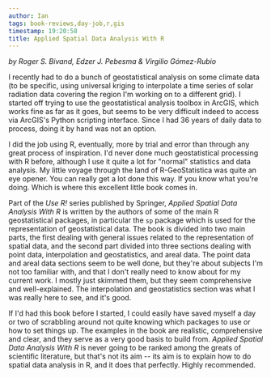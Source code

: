 ```yaml
---
author: Ian
tags: book-reviews,day-job,r,gis
timestamp: 19:20:58
title: Applied Spatial Data Analysis With R
---
```

*by Roger S. Bivand, Edzer J. Pebesma & Virgilio Gómez-Rubio*

I recently had to do a bunch of geostatistical analysis on some
climate data (to be specific, using universal kriging to interpolate a
time series of solar radiation data covering the region I'm working on
to a different grid).  I started off trying to use the geostatistical
analysis toolbox in ArcGIS, which works fine as far as it goes, but
seems to be very difficult indeed to access via ArcGIS's Python
scripting interface.  Since I had 36 years of daily data to process,
doing it by hand was not an option.

<!--MORE-->

I did the job using R, eventually, more by trial and error than
through any great process of inspiration.  I'd never done much
geostatistical processing with R before, although I use it quite a lot
for "normal" statistics and data analysis.  My little voyage through
the land of R-GeoStatistica was quite an eye opener.  You can really
get a lot done this way.  If you know what you're doing.  Which is
where this excellent little book comes in.

Part of the *Use R!* series published by Springer, *Applied Spatial
Data Analysis With R* is written by the authors of some of the main R
geostatistical packages, in particular the `sp` package which is used
for the representation of geostatistical data.  The book is divided
into two main parts, the first dealing with general issues related to
the representation of spatial data, and the second part divided into
three sections dealing with point data, interpolation and
geostatistics, and areal data.  The point data and areal data sections
seem to be well done, but they're about subjects I'm not too familiar
with, and that I don't really need to know about for my current work.
I mostly just skimmed them, but they seem comprehensive and
well-explained.  The interpolation and geostatistics section was what
I was really here to see, and it's good.

If I'd had this book before I started, I could easily have saved
myself a day or two of scrabbling around not quite knowing which
packages to use or how to set things up.  The examples in the book are
realistic, comprehensive and clear, and they serve as a very good
basis to build from.  *Applied Spatial Data Analysis With R* is never
going to be ranked among the greats of scientific literature, but
that's not its aim -- its aim is to explain how to do spatial data
analysis in R, and it does that perfectly.  Highly recommended.

